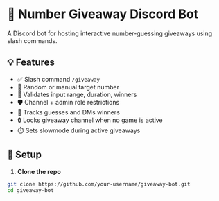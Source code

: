 
# 🎁 Number Giveaway Discord Bot

A Discord bot for hosting interactive number-guessing giveaways using slash commands.

## 💡 Features

- ✅ Slash command `/giveaway`
- 🎯 Random or manual target number
- 🔢 Validates input range, duration, winners
- 🛡️ Channel + admin role restrictions
- 🧠 Tracks guesses and DMs winners
- 🔒 Locks giveaway channel when no game is active
- ⏱️ Sets slowmode during active giveaways

## 🔧 Setup

1. **Clone the repo**

```bash
git clone https://github.com/your-username/giveaway-bot.git
cd giveaway-bot
